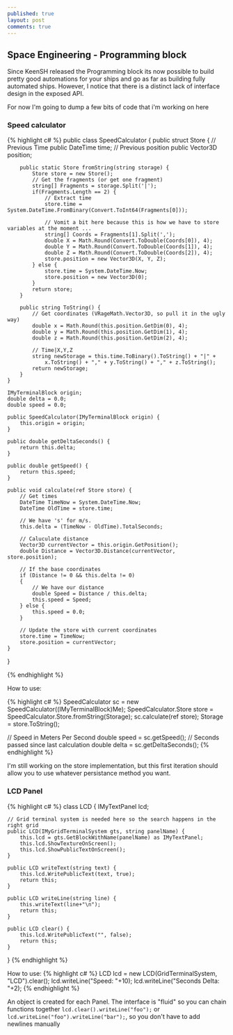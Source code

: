 ```yaml
---
published: true
layout: post
comments: true
---
```




## Space Engineering - Programming block

Since KeenSH released the Programming block its now possible to build pretty good automations for your ships
and go as far as building fully automated ships. However, I notice that there is a distinct lack of interface design in the exposed API.

For now I'm going to dump a few bits of code that i'm working on here

### Speed calculator

{% highlight c# %}
public class SpeedCalculator {
    public struct Store {
        // Previous Time
        public DateTime time;
        // Previous position
        public Vector3D position;

        public static Store fromString(string storage) {
            Store store = new Store();
            // Get the fragments (or get one fragment) 
            string[] Fragments = storage.Split('|');
            if(Fragments.Length == 2) {
                // Extract time
                store.time = System.DateTime.FromBinary(Convert.ToInt64(Fragments[0]));

                // Vomit a bit here because this is how we have to store variables at the moment ...
                string[] Coords = Fragments[1].Split(',');
                double X = Math.Round(Convert.ToDouble(Coords[0]), 4); 
                double Y = Math.Round(Convert.ToDouble(Coords[1]), 4); 
                double Z = Math.Round(Convert.ToDouble(Coords[2]), 4); 
                store.position = new Vector3D(X, Y, Z);
            } else {            
                store.time = System.DateTime.Now;
                store.position = new Vector3D(0);
            }
            return store;
        }

        public string ToString() {
            // Get coordinates (VRageMath.Vector3D, so pull it in the ugly way) 
            double x = Math.Round(this.position.GetDim(0), 4); 
            double y = Math.Round(this.position.GetDim(1), 4); 
            double z = Math.Round(this.position.GetDim(2), 4);

            // Time|X,Y,Z
            string newStorage = this.time.ToBinary().ToString() + "|" + 
                x.ToString() + "," + y.ToString() + "," + z.ToString();
            return newStorage;
        }
    }

    IMyTerminalBlock origin;
    double delta = 0.0;
    double speed = 0.0;

    public SpeedCalculator(IMyTerminalBlock origin) {
        this.origin = origin;
    }

    public double getDeltaSeconds() {
        return this.delta;
    }

    public double getSpeed() {
        return this.speed;
    }

    public void calculate(ref Store store) {
        // Get times 
        DateTime TimeNow = System.DateTime.Now;
        DateTime OldTime = store.time;

        // We have 's' for m/s. 
        this.delta = (TimeNow - OldTime).TotalSeconds;
        
        // Caluculate distance
        Vector3D currentVector = this.origin.GetPosition();
        double Distance = Vector3D.Distance(currentVector, store.position);

        // If the base coordinates 
        if (Distance != 0 && this.delta != 0)
        {
            // We have our distance 
            double Speed = Distance / this.delta;
            this.speed = Speed;
        } else {
            this.speed = 0.0;
        }

        // Update the store with current coordinates
        store.time = TimeNow;
        store.position = currentVector;
    }
}

{% endhighlight %}

How to use:

{% highlight c# %}
SpeedCalculator sc = new SpeedCalculator((IMyTerminalBlock)Me);
SpeedCalculator.Store store = SpeedCalculator.Store.fromString(Storage);
sc.calculate(ref store);
Storage = store.ToString();

// Speed in Meters Per Second
double speed = sc.getSpeed();
// Seconds passed since last calculation
double delta = sc.getDeltaSeconds();
{% endhighlight %}

I'm still working on the store implementation, but this first iteration should allow you to use whatever persistance method you want.

### LCD Panel
{% highlight c# %}
class LCD {
    IMyTextPanel lcd;
    
    // Grid terminal system is needed here so the search happens in the right grid
    public LCD(IMyGridTerminalSystem gts, string panelName) {
        this.lcd = gts.GetBlockWithName(panelName) as IMyTextPanel;
        this.lcd.ShowTextureOnScreen();
        this.lcd.ShowPublicTextOnScreen();
    }

    public LCD writeText(string text) {
        this.lcd.WritePublicText(text, true);
        return this;
    }

    public LCD writeLine(string line) {
        this.writeText(line+"\n");
        return this;
    }

    public LCD clear() {
        this.lcd.WritePublicText("", false);
        return this;
    }
}
{% endhighlight %}

How to use:
{% highlight c# %}
LCD lcd = new LCD(GridTerminalSystem, "LCD").clear();
lcd.writeLine("Speed: "+10);
lcd.writeLine("Seconds Delta: "+2);
{% endhighlight %}

An object is created for each Panel. The interface is "fluid" so you can chain functions together `lcd.clear().writeLine("foo");` or `lcd.writeLine("foo").writeLine("bar");`, so you don't have to add newlines manually